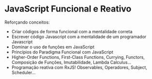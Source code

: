 # JavaScript Funcional e Reativo

Reforçando conceitos:

- Criar códigos de forma funcional com a mentalidade correta
- Escrever código Javascript com a mentalidade de um programador Javascript
- Dominar o uso de funções em JavaScript
- Princípios do Paradigma Funcional com JavaScript
- Higher-Order Functions, First-Class Functions, Currying, Functors, Composição de Funções, Imutabilidade, Lambda Calculus...
- Programação reativa com RxJS! Observables, Operadores, Subject, Scheduler...

